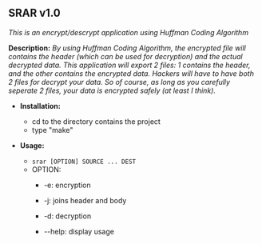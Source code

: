 **SRAR v1.0** 
------------------------------------------------------------------------
*This is an encrypt/descrypt application using Huffman Coding Algorithm*

**Description:**
*By using Huffman Coding Algorithm, the encrypted file will contains the header (which can be used for decryption) and the actual decrypted data. This application will export 2 files: 1 contains the header, and the other contains the encrypted data. Hackers will have to have both 2 files for decrypt your data. So of course, as long as you carefully seperate 2 files, your data is encrypted safely (at least I think).*


* **Installation:**
	* cd to the directory contains the project
	* type "make"

* **Usage:**
	* `srar [OPTION] SOURCE ... DEST`
	* OPTION:
		* -e: encryption
		* -j: joins header and body
		* -d: decryption

		* --help: display usage 